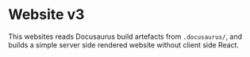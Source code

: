 # Website v3

This websites reads Docusaurus build artefacts from `.docusaurus/`, and builds a simple server side rendered website without client side React.
